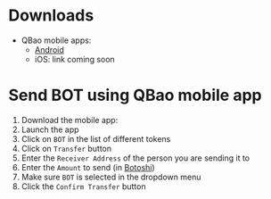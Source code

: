 # Downloads
* QBao mobile apps:
    * [Android](https://play.google.com/store/apps/details?id=com.aether.coder.qbao&hl=en)
    * iOS: link coming soon

# Send BOT using QBao mobile app
1. Download the mobile app:
2. Launch the app
3. Click on `BOT` in the list of different tokens
4. Click on `Transfer` button
5. Enter the `Receiver Address` of the person you are sending it to
6. Enter the `Amount` to send (in [Botoshi](info.md#bot-units))
7. Make sure `BOT` is selected in the dropdown menu
8. Click the `Confirm Transfer` button
